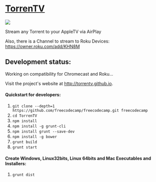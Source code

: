 # [TorrenTV](https://github.com/torrentv/torrentv)

![](https://i.cloudup.com/lML9s1g0Ke.png)

Stream any Torrent to your AppleTV via AirPlay

Also, there is a Channel to stream to Roku Devices: https://owner.roku.com/add/KHN8M

## Development status:

Working on compatibility for Chromecast and Roku...

Visit the project's website at <http://torrentv.github.io>.

#### Quickstart for developers:

1. `git clone --depth=1 https://github.com/freecodecamp/freecodecamp.git freecodecamp`
1. `cd TorrenTV`
1. `npm install`
1. `npm install -g grunt-cli`
1. `npm install grunt --save-dev`
1. `npm install -g bower`
1. `grunt build`
1. `grunt start`

#### Create Windows, Linux32bits, Linux 64bits and Mac Executables and Installers:

1. `grunt dist`
